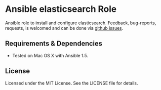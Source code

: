 # Ansible elasticsearch Role #

Ansible role to install and configure elasticsearch. Feedback, bug-reports, 
requests, is welcomed and can be done via
[github issues](https://github.com/New-Edge-Engineering/ansible-ansible/issues).

## Requirements & Dependencies ##
- Tested on Mac OS X with Ansible 1.5.

## License ##

Licensed under the MIT License. See the LICENSE file for details.

